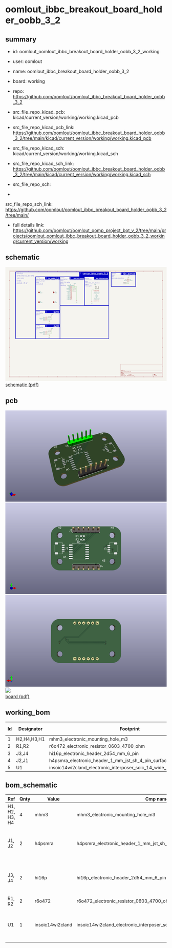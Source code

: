 # oomlout_ibbc_breakout_board_holder_oobb_3_2
 
## summary 
* id: oomlout_oomlout_ibbc_breakout_board_holder_oobb_3_2_working
* user: oomlout
* name: oomlout_ibbc_breakout_board_holder_oobb_3_2
* board: working
* repo: https://github.com/oomlout/oomlout_ibbc_breakout_board_holder_oobb_3_2
* src_file_repo_kicad_pcb: kicad/current_version/working/working.kicad_pcb
* src_file_repo_kicad_pcb_link: https://github.com/oomlout/oomlout_ibbc_breakout_board_holder_oobb_3_2/tree/main/kicad/current_version/working/working.kicad_pcb
* src_file_repo_kicad_sch: kicad/current_version/working/working.kicad_sch
* src_file_repo_kicad_sch_link: https://github.com/oomlout/oomlout_ibbc_breakout_board_holder_oobb_3_2/tree/main/kicad/current_version/working/working.kicad_sch

* src_file_repo_sch: 
*
 src_file_repo_sch_link: https://github.com/oomlout/oomlout_ibbc_breakout_board_holder_oobb_3_2/tree/main/
* full details link: https://github.com/oomlout/oomlout_oomp_project_bot_v_2/tree/main/projects/oomlout_oomlout_ibbc_breakout_board_holder_oobb_3_2_working/current_version/working  

## schematic  
![](working_schematic_600.png)  
[schematic (pdf)](working_schematic.pdf)  

## pcb  
![](working_3d_600.png) 
![](working_3d_front_600.png)  
![](working_3d_back_600.png)  
![](working_600.png)  
[board (pdf)](working.pdf)  

## working_bom
| Id | Designator | Footprint | Quantity | Designation | Supplier and ref |  | None | 
| --- | --- | --- | --- | --- | --- | --- | --- | 
| 1 | H2,H4,H3,H1 | mhm3_electronic_mounting_hole_m3 | 4 | mhm3 |  |  | [''] | 
| 2 | R1,R2 | r6o472_electronic_resistor_0603_4700_ohm | 2 | r6o472 |  |  | [''] | 
| 3 | J3,J4 | hi16p_electronic_header_2d54_mm_6_pin | 2 | hi16p |  |  | [''] | 
| 4 | J2,J1 | h4psmra_electronic_header_1_mm_jst_sh_4_pin_surface_mount_right_angle | 2 | h4psmra |  |  | [''] | 
| 5 | U1 | insoic14wi2cland_electronic_interposer_soic_14_wide_i2c_landing | 1 | insoic14wi2cland |  |  | [''] | 


## bom_schematic
| Ref | Qnty | Value | Cmp name | Footprint | Description | Vendor | DNP | 
| --- | --- | --- | --- | --- | --- | --- | --- | 
| H1, H2, H3, H4 | 4 | mhm3 | mhm3_electronic_mounting_hole_m3 | oomlout_oomp_part_footprints:mhm3_electronic_mounting_hole_m3 | Mounting Hole without connection |  |  | 
| J1, J2 | 2 | h4psmra | h4psmra_electronic_header_1_mm_jst_sh_4_pin_surface_mount_right_angle | oomlout_oomp_part_footprints:h4psmra_electronic_header_1_mm_jst_sh_4_pin_surface_mount_right_angle | Generic connector, single row, 01x04, script generated |  |  | 
| J3, J4 | 2 | hi16p | hi16p_electronic_header_2d54_mm_6_pin | oomlout_oomp_part_footprints:hi16p_electronic_header_2d54_mm_6_pin | Generic connector, single row, 01x06, script generated |  |  | 
| R1, R2 | 2 | r6o472 | r6o472_electronic_resistor_0603_4700_ohm | oomlout_oomp_part_footprints:r6o472_electronic_resistor_0603_4700_ohm | Resistor |  |  | 
| U1 | 1 | insoic14wi2cland | insoic14wi2cland_electronic_interposer_soic_14_wide_i2c_landing | oomlout_oomp_part_footprints:insoic14wi2cland_electronic_interposer_soic_14_wide_i2c_landing | Generic connector, single row, 01x14, script generated |  |  | 



